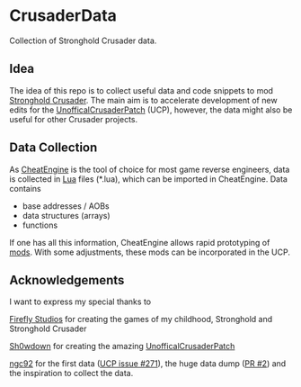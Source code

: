 # CrusaderData
Collection of Stronghold Crusader data.

## Idea
The idea of this repo is to collect useful data and code snippets to mod [Stronghold Crusader](http://www.strongholdcrusaderhd.com/game.html). The main aim is to accelerate development of new edits for the [UnofficalCrusaderPatch](https://github.com/Sh0wdown/UnofficialCrusaderPatch) (UCP), however, the data might also be useful for other Crusader projects.

## Data Collection
As [CheatEngine](https://www.cheatengine.org/downloads.php) is the tool of choice for most game reverse engineers, data is collected in [Lua](https://www.lua.org/start.html) files (*.lua), which can be imported in CheatEngine. Data contains

* base addresses / AOBs
* data structures (arrays)
* functions

If one has all this information, CheatEngine allows rapid prototyping of [mods](https://github.com/J-T-de/CrusaderData/tree/master/mods). With some adjustments, these mods can be incorporated in the UCP.

## Acknowledgements
I want to express my special thanks to

[Firefly Studios](https://fireflyworlds.com) for creating the games of my childhood, Stronghold and Stronghold Crusader

[Sh0wdown](https://github.com/Sh0wdown) for creating the amazing [UnofficalCrusaderPatch](https://github.com/Sh0wdown/UnofficialCrusaderPatch)

[ngc92](https://github.com/ngc92) for the first data ([UCP issue #271](https://github.com/Sh0wdown/UnofficialCrusaderPatch/issues/271)), the huge data dump ([PR #2](https://github.com/J-T-de/CrusaderData/pull/2)) and the inspiration to collect the data.
